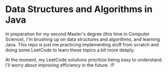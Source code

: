 # Data Structures and Algorithms in Java

In preparation for my second Master's degree (this time in Computer Science), I'm brushing up on data structures and algorithms, and learning Java. This repo is just me practicing implementing stuff from scratch and doing some LeetCode to learn these topics a bit more deeply.

At the moment, my LeetCode solutions prioritize being easy to understand. I'll worry about improving efficiency in the future. :P
